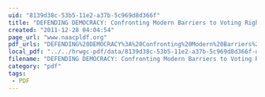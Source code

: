 ```yaml
---
uid: "8139d38c-53b5-11e2-a37b-5c969d8d366f"
title: "DEFENDING DEMOCRACY: Confronting Modern Barriers to Voting Rights in America"
created: "2011-12-28 04:04:54"
page_url: "www.naacpldf.org"
pdf_urls: "DEFENDING%20DEMOCRACY%3A%20Confronting%20Modern%20Barriers%20to%20Voting%20Rights%20in%20America.resources/67065c25be9ae43367_mlbrsy48b.pdf"
local_pdf: "../../hrwgc-pdf/data/8139d38c-53b5-11e2-a37b-5c969d8d366f-defending-democracy-confronting-modern-barriers-to-voting-rights-in-america.pdf"
filename: "DEFENDING DEMOCRACY: Confronting Modern Barriers to Voting Rights in America.html"
category: "pdf"
tags: 
 - PDF
---
```

